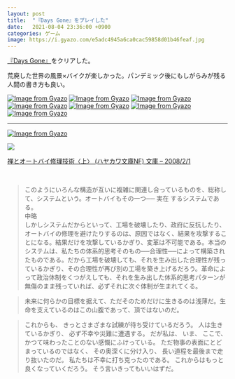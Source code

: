 ```yaml
---
layout: post
title:  "『Days Gone』をプレイした"
date:   2021-08-04 23:36:00 +0900
categories: ゲーム
image: https://i.gyazo.com/e5adc4945a6ca0cac59858d01b46feaf.jpg
---
```

[『Days Gone』](https://www.jp.playstation.com/games/days-gone/)をクリアした。


荒廃した世界の風景×バイクが楽しかった。パンデミック後にもしがらみが残る人間の書き方も良い。





[![Image from Gyazo](https://i.gyazo.com/e5adc4945a6ca0cac59858d01b46feaf.jpg)](https://gyazo.com/e5adc4945a6ca0cac59858d01b46feaf)
[![Image from Gyazo](https://i.gyazo.com/395d764f136de4ab84be66d376748263.jpg)](https://gyazo.com/395d764f136de4ab84be66d376748263)
[![Image from Gyazo](https://i.gyazo.com/3cb8b76a0f07270064b5c245df9c7ee1.jpg)](https://gyazo.com/3cb8b76a0f07270064b5c245df9c7ee1)
[![Image from Gyazo](https://i.gyazo.com/8a41f91674791e137c86b3a4da5aa524.jpg)](https://gyazo.com/8a41f91674791e137c86b3a4da5aa524)
[![Image from Gyazo](https://i.gyazo.com/0b6c0fabf55c658ef5b3346d2ae00fcb.jpg)](https://gyazo.com/0b6c0fabf55c658ef5b3346d2ae00fcb)
[![Image from Gyazo](https://i.gyazo.com/c46d864e18ce3d80f1b79b12491ccc67.jpg)](https://gyazo.com/c46d864e18ce3d80f1b79b12491ccc67)
[![Image from Gyazo](https://i.gyazo.com/41d076ebc22e2f77593e8583763ce056.jpg)](https://gyazo.com/41d076ebc22e2f77593e8583763ce056)


<hr>

[![Image from Gyazo](https://i.gyazo.com/415eab27cac4e2caa0926334bbb668ba.jpg)](https://gyazo.com/415eab27cac4e2caa0926334bbb668ba)

<p><a href="https://www.amazon.co.jp/dp/415050332X?&linkCode=li2&tag=peipeipe-22&linkId=7d2632f846035d4987ff98e649a1b5ca&language=ja_JP&ref_=as_li_ss_il" target="_blank" rel="nofollow"><img border="0" src="https://m.media-amazon.com/images/I/517FiiRk1CL._SL300_.jpg" ></a><img src="https://ir-jp.amazon-adsystem.com/e/ir?t=peipeipe-22&language=ja_JP&l=li2&o=9&a=415050332X" width="1" height="1" border="0" alt="" style="border:none !important; margin:0px !important;" /></p> <p><a href="https://www.amazon.co.jp/dp/415050332X?&linkCode=li2&tag=peipeipe-22&linkId=7d2632f846035d4987ff98e649a1b5ca&language=ja_JP&ref_=as_li_ss_il" target="_blank" rel="nofollow">禅とオートバイ修理技術〈上〉 (ハヤカワ文庫NF) 文庫 – 2008/2/1</a></p><br/>
<blockquote>
このようにいろんな構造が互いに複雑に関連し合っているものを、総称して、システムという。オートバイもその一つ── 実在 するシステムである。<br/>
中略<br/>
しかしシステムだからといって、工場を破壊したり、政府に反抗したり、オートバイの修理を避けたりするのは、原因ではなく、結果を攻撃することになる。結果だけを攻撃しているかぎり、変革は不可能である。本当のシステムは、私たちの体系的思考そのもの──合理性──によって構築されたものである。だから工場を破壊しても、それを生み出した合理性が残っているかぎり、その合理性が再び別の工場を築き上げるだろう。革命によって政治体制をくつがえしても、それを生み出した体系的思考パターンが無傷のまま残っていれば、必ずそれに次ぐ体制が生まれてくる。
</blockquote>

<blockquote>
未来に何らかの目標を据えて、ただそのためだけに生きるのは浅薄だ。生命を支えているのはこの山腹であって、頂ではないのだ。
</blockquote>
<blockquote>
これからも、 きっとさまざまな試練が待ち受けているだろう。 人は生きているかぎり、 必ず不幸や災難に遭遇する。 だが私は、 いま、 ここで、 かつて味わったことのない感慨にふけっている。 ただ物事の表面にとどまっているのではなく、 その奥深くに分け入り、 長い道程を最後まで走り抜いたのだ。 私たちは不幸に打ち克ったのである。 これからはもっと良くなっていくだろう。 そう言いきってもいいはずだ。


</blockquote>